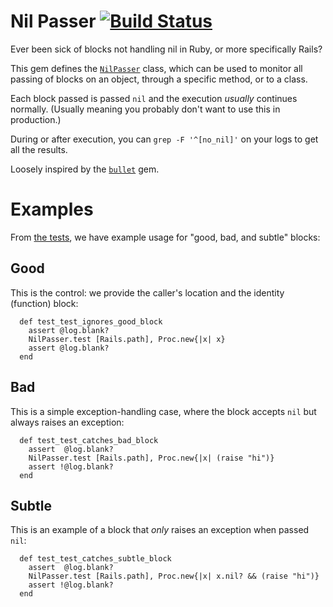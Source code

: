# Nil Passer [![Build Status](https://travis-ci.org/michaeljklein/nil-passer.svg?branch=master)](https://travis-ci.org/michaeljklein/nil-passer)

Ever been sick of blocks not handling nil in Ruby, or more specifically Rails?

This gem defines the [`NilPasser`](https://github.com/michaeljklein/nil-passer/blob/master/lib/nil_passer.rb#L3) class, which can be used to monitor all passing of blocks on an object, through a specific method, or to a class.

Each block passed is passed `nil` and the execution _usually_ continues normally. (Usually meaning you probably don't want to use this in production.)

During or after execution, you can `grep -F '^[no_nil]'` on your logs to get all the results.

Loosely inspired by the [`bullet`](https://github.com/flyerhzm/bullet) gem.

# Examples

From [the tests](https://github.com/michaeljklein/nil-passer/blob/master/test/test_nil_passer.rb), we have example usage for "good, bad, and subtle" blocks:


## Good

This is the control: we provide the caller's location and the identity (function) block:

```
  def test_test_ignores_good_block
    assert @log.blank?
    NilPasser.test [Rails.path], Proc.new{|x| x}
    assert @log.blank?
  end
```


## Bad

This is a simple exception-handling case, where the block accepts `nil` but always raises an exception:

```
  def test_test_catches_bad_block
    assert  @log.blank?
    NilPasser.test [Rails.path], Proc.new{|x| (raise "hi")}
    assert !@log.blank?
  end
```


## Subtle

This is an example of a block that _only_ raises an exception when passed `nil`:

```
  def test_test_catches_subtle_block
    assert  @log.blank?
    NilPasser.test [Rails.path], Proc.new{|x| x.nil? && (raise "hi")}
    assert !@log.blank?
  end
```



